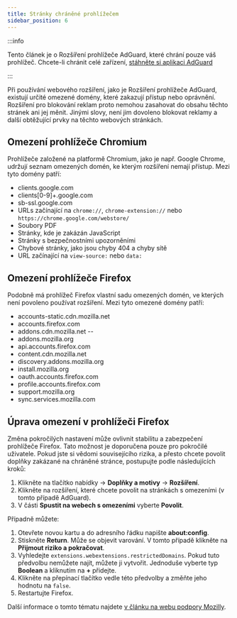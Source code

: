 ```yaml
---
title: Stránky chráněné prohlížečem
sidebar_position: 6
---
```


:::info

Tento článek je o Rozšíření prohlížeče AdGuard, které chrání pouze váš prohlížeč. Chcete-li chránit celé zařízení, [stáhněte si aplikaci AdGuard](https://adguard.com/download.html?auto=true)

:::

Při používání webového rozšíření, jako je Rozšíření prohlížeče AdGuard, existují určité omezené domény, které zakazují přístup nebo oprávnění. Rozšíření pro blokování reklam proto nemohou zasahovat do obsahu těchto stránek ani jej měnit. Jinými slovy, není jim dovoleno blokovat reklamy a další obtěžující prvky na těchto webových stránkách.

## Omezení prohlížeče Chromium

Prohlížeče založené na platformě Chromium, jako je např. Google Chrome, udržují seznam omezených domén, ke kterým rozšíření nemají přístup. Mezi tyto domény patří:

- clients.google.com
- clients[0-9]+.google.com
- sb-ssl.google.com
- URLs začínající na `chrome://`, `chrome-extension://` nebo `https://chrome.google.com/webstore/`
- Soubory PDF
- Stránky, kde je zakázán JavaScript
- Stránky s bezpečnostními upozorněními
- Chybové stránky, jako jsou chyby 404 a chyby sítě
- URL začínající na `view-source:` nebo `data:`

## Omezení prohlížeče Firefox

Podobně má prohlížeč Firefox vlastní sadu omezených domén, ve kterých není povoleno používat rozšíření. Mezi tyto omezené domény patří:

- accounts-static.cdn.mozilla.net
- accounts.firefox.com
- addons.cdn.mozilla.net --
- addons.mozilla.org
- api.accounts.firefox.com
- content.cdn.mozilla.net
- discovery.addons.mozilla.org
- install.mozilla.org
- oauth.accounts.firefox.com
- profile.accounts.firefox.com
- support.mozilla.org
- sync.services.mozilla.com

## Úprava omezení v prohlížeči Firefox

Změna pokročilých nastavení může ovlivnit stabilitu a zabezpečení prohlížeče Firefox. Tato možnost je doporučena pouze pro pokročilé uživatele. Pokud jste si vědomi souvisejícího rizika, a přesto chcete povolit doplňky zakázané na chráněné stránce, postupujte podle následujících kroků:

1. Klikněte na tlačítko nabídky → **Doplňky a motivy** → **Rozšíření**.
2. Klikněte na rozšíření, které chcete povolit na stránkách s omezeními (v tomto případě AdGuard).
3. V části **Spustit na webech s omezeními** vyberte **Povolit**.

Případně můžete:

1. Otevřete novou kartu a do adresního řádku napište **about:config**.
2. Stiskněte **Return**. Může se objevit varování. V tomto případě klikněte na **Přijmout riziko a pokračovat**.
3. Vyhledejte `extensions.webextensions.restrictedDomains`. Pokud tuto předvolbu nemůžete najít, můžete ji vytvořit. Jednoduše vyberte typ **Boolean** a kliknutím na **+** přidejte.
4. Klikněte na přepínací tlačítko vedle této předvolby a změňte jeho hodnotu na `false`.
5. Restartujte Firefox.

Další informace o tomto tématu najdete [v článku na webu podpory Mozilly](https://mzl.la/3POXoWi).
